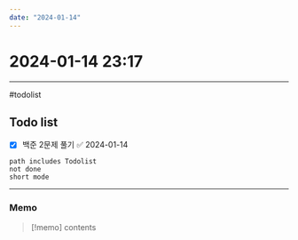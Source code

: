 ```yaml
---
date: "2024-01-14"
---
```

# 2024-01-14 23:17
---
#todolist 
## Todo list
- [x] 백준  2문제 풀기 ✅ 2024-01-14
```tasks
path includes Todolist
not done
short mode
```
---
### Memo
> [!memo]
> contents
